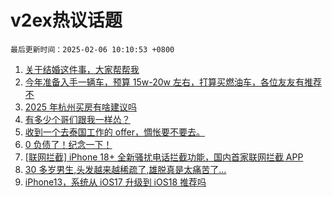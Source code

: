# v2ex热议话题

`最后更新时间：2025-02-06 10:10:53 +0800`

1. [关于结婚这件事，大家帮帮我](https://www.v2ex.com/t/1109072)
1. [今年准备入手一辆车，预算 15w-20w 左右，打算买燃油车，各位友友有推荐不](https://www.v2ex.com/t/1109056)
1. [2025 年杭州买房有啥建议吗](https://www.v2ex.com/t/1108999)
1. [有多少个哥们跟我一样怂？](https://www.v2ex.com/t/1109059)
1. [收到一个去泰国工作的 offer，惆怅要不要去。](https://www.v2ex.com/t/1109032)
1. [0 负债了！纪念一下！](https://www.v2ex.com/t/1109170)
1. [[联网拦截] iPhone 18+ 全新骚扰电话拦截功能，国内首家联网拦截 APP](https://www.v2ex.com/t/1109087)
1. [30 多岁男生,头发越来越稀疏了,雄脱真是太痛苦了...](https://www.v2ex.com/t/1109120)
1. [iPhone13，系统从 iOS17 升级到 iOS18 推荐吗](https://www.v2ex.com/t/1109006)

